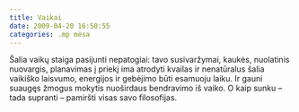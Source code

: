 ```yaml
---
title: Vaikai
date: 2009-04-20 16:50:55
categories: .mp mėsa
---
```


Šalia vaikų staiga pasijunti nepatogiai: tavo susivaržymai, kaukės, nuolatinis nuovargis, planavimas į priekį ima atrodyti kvailas ir nenatūralus šalia vaikiško laisvumo, energijos ir gebėjimo būti esamuoju laiku. Ir gauni suaugęs žmogus mokytis nuoširdaus bendravimo iš vaiko. O kaip sunku – tada supranti – pamiršti visas savo filosofijas.
